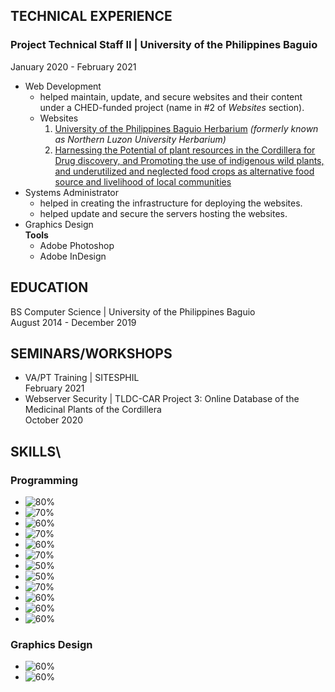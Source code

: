## TECHNICAL EXPERIENCE
### **Project Technical Staff II** | University of the Philippines Baguio
January 2020 - February 2021
* Web Development
  - helped maintain, update, and secure websites and their content under a CHED-funded project (name in #2 of *Websites* section).
  - Websites
    1. [University of the Philippines Baguio Herbarium](https://herbarium.upb.edu.ph/) *(formerly known as Northern Luzon University Herbarium)*
    2. [Harnessing the Potential of plant resources in the Cordillera for Drug discovery, and Promoting the use of indigenous wild plants, and underutilized and neglected food crops as alternative food source and livelihood of local communities](https://upbaguiochedcar.upb.edu.ph/) 
* Systems Administrator
  - helped in creating the infrastructure for deploying the websites.
  - helped update and secure the servers hosting the websites.
* Graphics Design\
  **Tools** 
  - Adobe Photoshop
  - Adobe InDesign

## EDUCATION
BS Computer Science | University of the Philippines Baguio\
August 2014 - December 2019

## SEMINARS/WORKSHOPS
- VA/PT Training | SITESPHIL\
  February 2021
- Webserver Security | TLDC-CAR Project 3: Online Database of the Medicinal Plants of the Cordillera\
  October 2020

## SKILLS\
### Programming
- ![80%](https://progress-bar.dev/80?title=HTML)
- ![70%](https://progress-bar.dev/70?title=CSS)
- ![60%](https://progress-bar.dev/60?title=JavaScript)
- ![70%](https://progress-bar.dev/70?title=PHP)
- ![60%](https://progress-bar.dev/60?title=Symfony)
- ![70%](https://progress-bar.dev/70?title=LinuxShell)
- ![50%](https://progress-bar.dev/50?title=NodeJS)
- ![50%](https://progress-bar.dev/50?title=Python)
- ![70%](https://progress-bar.dev/70?title=R)
- ![60%](https://progress-bar.dev/60?title=MATLAB)
- ![60%](https://progress-bar.dev/60?title=C)
- ![60%](https://progress-bar.dev/60?title=Java)
### Graphics Design
- ![60%](https://progress-bar.dev/60?title=AdobePhotoshop)
- ![60%](https://progress-bar.dev/60?title=AdobeInDesign)
